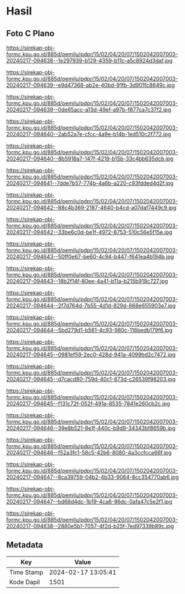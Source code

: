 # Hasil

## Foto C Plano

https://sirekap-obj-formc.kpu.go.id/885d/pemilu/pdpr/15/02/04/20/07/1502042007003-20240217-094638--1e297939-b129-4359-b11c-a5c8924d3daf.jpg

https://sirekap-obj-formc.kpu.go.id/885d/pemilu/pdpr/15/02/04/20/07/1502042007003-20240217-094639--e9d47368-ab2e-40bd-91fb-3d901fc8649c.jpg

https://sirekap-obj-formc.kpu.go.id/885d/pemilu/pdpr/15/02/04/20/07/1502042007003-20240217-094639--0de65acc-a13d-49ef-a97b-f877ca7c37f2.jpg

https://sirekap-obj-formc.kpu.go.id/885d/pemilu/pdpr/15/02/04/20/07/1502042007003-20240217-094640--2ab52a7e-cfcc-4a9e-b14b-1ed510c2f772.jpg

https://sirekap-obj-formc.kpu.go.id/885d/pemilu/pdpr/15/02/04/20/07/1502042007003-20240217-094640--8b5918a7-147f-4219-b15b-33c4bb635dcb.jpg

https://sirekap-obj-formc.kpu.go.id/885d/pemilu/pdpr/15/02/04/20/07/1502042007003-20240217-094641--7dde7b57-774b-4a6b-a220-c93fdded4d2f.jpg

https://sirekap-obj-formc.kpu.go.id/885d/pemilu/pdpr/15/02/04/20/07/1502042007003-20240217-094642--88c4b369-2187-4640-b4cd-a07daf7449c9.jpg

https://sirekap-obj-formc.kpu.go.id/885d/pemilu/pdpr/15/02/04/20/07/1502042007003-20240217-094642--33be6c0d-be1f-4972-8753-510c56e5f15e.jpg

https://sirekap-obj-formc.kpu.go.id/885d/pemilu/pdpr/15/02/04/20/07/1502042007003-20240217-094643--50ff0e67-be60-4c94-b447-f641ea4b194b.jpg

https://sirekap-obj-formc.kpu.go.id/885d/pemilu/pdpr/15/02/04/20/07/1502042007003-20240217-094643--18b2f14f-80ee-4a41-b11a-b215b918c727.jpg

https://sirekap-obj-formc.kpu.go.id/885d/pemilu/pdpr/15/02/04/20/07/1502042007003-20240217-094644--2f7d764d-7b55-4d1d-829d-868e655903e7.jpg

https://sirekap-obj-formc.kpu.go.id/885d/pemilu/pdpr/15/02/04/20/07/1502042007003-20240217-094644--5bd279d1-b561-4c93-980c-116bedb179f6.jpg

https://sirekap-obj-formc.kpu.go.id/885d/pemilu/pdpr/15/02/04/20/07/1502042007003-20240217-094645--0981ef59-2ec0-428d-941a-4099bd2c7472.jpg

https://sirekap-obj-formc.kpu.go.id/885d/pemilu/pdpr/15/02/04/20/07/1502042007003-20240217-094645--d7cacd80-759d-40c1-873d-c26539f98203.jpg

https://sirekap-obj-formc.kpu.go.id/885d/pemilu/pdpr/15/02/04/20/07/1502042007003-20240217-094645--f131c72f-052f-491a-8535-7841e260cb2c.jpg

https://sirekap-obj-formc.kpu.go.id/885d/pemilu/pdpr/15/02/04/20/07/1502042007003-20240217-094646--39e8b521-8e1f-440c-b9d9-34343bf8659b.jpg

https://sirekap-obj-formc.kpu.go.id/885d/pemilu/pdpr/15/02/04/20/07/1502042007003-20240217-094646--f52a3fc1-58c5-42b6-8080-4a3ccfcca66f.jpg

https://sirekap-obj-formc.kpu.go.id/885d/pemilu/pdpr/15/02/04/20/07/1502042007003-20240217-094647--8ca39759-04b2-4b33-9064-8cc354770ab6.jpg

https://sirekap-obj-formc.kpu.go.id/885d/pemilu/pdpr/15/02/04/20/07/1502042007003-20240217-094647--bd68d4dc-1b19-4ca6-96dc-0afa47c5e2f1.jpg

https://sirekap-obj-formc.kpu.go.id/885d/pemilu/pdpr/15/02/04/20/07/1502042007003-20240217-094638--2880e5b1-7057-4f2d-b25f-7ed97339b89c.jpg


## Metadata

| Key        | Value               |
| ---------- | ------------------- |
| Time Stamp | 2024-02-17 13:05:41 |
| Kode Dapil | 1501                |



